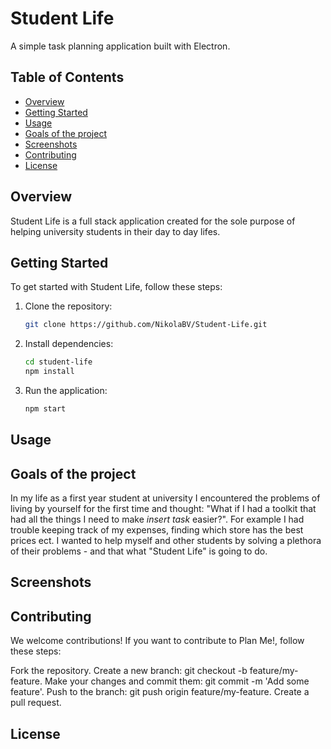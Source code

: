 # Student Life

A simple task planning application built with Electron.

## Table of Contents

- [Overview](#overview)
- [Getting Started](#getting-started)
- [Usage](#usage)
- [Goals of the project](#goals-of-the-project)
- [Screenshots](#screenshots)
- [Contributing](#contributing)
- [License](#license)

## Overview

Student Life is a full stack application created for the sole purpose of helping university students in their day to day lifes.

## Getting Started

To get started with Student Life, follow these steps:

1. Clone the repository:

   ```bash
   git clone https://github.com/NikolaBV/Student-Life.git
   ```

2. Install dependencies:
   ```bash
   cd student-life
   npm install
   ```
3. Run the application:
   ```bash
   npm start
   ```

## Usage

## Goals of the project

In my life as a first year student at university I encountered the problems of living by yourself for the first time and
thought: "What if I had a toolkit that had all the things I need to make *insert task* easier?". For example I had trouble keeping
track of my expenses, finding which store has the best prices ect. I wanted to help myself and other students by solving a plethora of their problems - 
and that what "Student Life" is going to do.

## Screenshots

## Contributing

We welcome contributions! If you want to contribute to Plan Me!, follow these steps:

Fork the repository.
Create a new branch: git checkout -b feature/my-feature.
Make your changes and commit them: git commit -m 'Add some feature'.
Push to the branch: git push origin feature/my-feature.
Create a pull request.

## License
